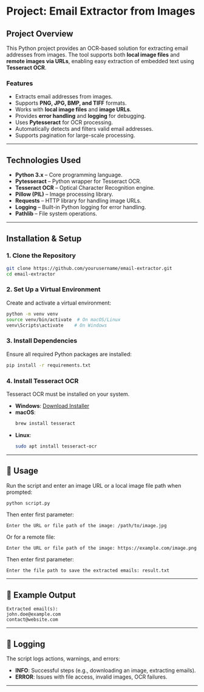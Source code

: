 #  Project: Email Extractor from Images

##  Project Overview
This Python project provides an OCR-based solution for extracting email addresses from images. 
The tool supports both **local image files** and **remote images via URLs**, enabling easy extraction of embedded text using **Tesseract OCR**.

### Features
- Extracts email addresses from images.  
- Supports **PNG, JPG, BMP, and TIFF** formats.  
- Works with **local image files** and **image URLs**.  
- Provides **error handling** and **logging** for debugging.  
- Uses **Pytesseract** for OCR processing.  
- Automatically detects and filters valid email addresses.  
- Supports pagination for large-scale processing.  

---

## Technologies Used
- **Python 3.x** – Core programming language.
- **Pytesseract** – Python wrapper for Tesseract OCR.
- **Tesseract OCR** – Optical Character Recognition engine.
- **Pillow (PIL)** – Image processing library.
- **Requests** – HTTP library for handling image URLs.
- **Logging** – Built-in Python logging for error handling.
- **Pathlib** – File system operations.

---

## Installation & Setup

### 1. Clone the Repository
```bash
git clone https://github.com/yourusername/email-extractor.git
cd email-extractor
```

### 2. Set Up a Virtual Environment
Create and activate a virtual environment:
```bash
python -m venv venv
source venv/bin/activate  # On macOS/Linux
venv\Scripts\activate    # On Windows
```

### 3. Install Dependencies
Ensure all required Python packages are installed:
```bash
pip install -r requirements.txt
```

### 4. Install Tesseract OCR
Tesseract OCR must be installed on your system.
- **Windows**: [Download Installer](https://github.com/UB-Mannheim/tesseract/wiki)
- **macOS**:
  ```bash
  brew install tesseract
  ```
- **Linux**:
  ```bash
  sudo apt install tesseract-ocr
  ```

---

## 🔹 Usage
Run the script and enter an image URL or a local image file path when prompted:

```bash
python script.py
```
Then enter first parameter:
```
Enter the URL or file path of the image: /path/to/image.jpg
```
Or for a remote file:
```
Enter the URL or file path of the image: https://example.com/image.png
```
Then enter first parameter:

```
Enter the file path to save the extracted emails: result.txt
```
---

## 🔹 Example Output
```
Extracted email(s):
john.doe@example.com
contact@website.com
```

---

## 🔹 Logging
The script logs actions, warnings, and errors:
- **INFO**: Successful steps (e.g., downloading an image, extracting emails).
- **ERROR**: Issues with file access, invalid images, OCR failures.

---


